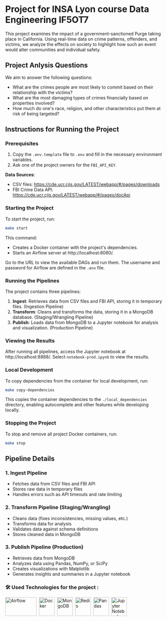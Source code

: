 # Project for INSA Lyon course Data Engineering IF5OT7

This project examines the impact of a government-sanctioned Purge taking place in California. Using real-time data on crime patterns, offenders, and victims, we analyze the effects on society to highlight how such an event would alter communities and individual safety.

## Project Anlysis Questions

We aim to answer the following questions:

- What are the crimes people are most likely to commit based on their relationship with the victims?
- What are the most damaging types of crimes financially based on properties involved?
- How much do one's race, religion, and other characteristics put them at risk of being targeted?

## Instructions for Running the Project

### Prerequisites

1. Copy the `.env.template` file to `.env` and fill in the necessary environment variables.
2. Ask one of the project owners for the `FBI_API_KEY`.

**Data Sources**:
- CSV files: https://cde.ucr.cjis.gov/LATEST/webapp/#/pages/downloads
- FBI Crime Data API: https://cde.ucr.cjis.gov/LATEST/webapp/#/pages/docApi

### Starting the Project

To start the project, run:

```bash
make start
```

This command:
- Creates a Docker container with the project's dependencies.
- Starts an Airflow server at http://localhost:8080/.

Go to the URL to view the available DAGs and run them. The username and password for Airflow are defined in the `.env` file.

### Running the Pipelines

The project contains three pipelines:

1. **Ingest**: Retrieves data from CSV files and FBI API, storing it in temporary files. (Ingestion Pipeline)
2. **Transform**: Cleans and transforms the data, storing it in a MongoDB database. (Staging/Wrangling Pipeline)
3. **Publish**: Loads data from MongoDB to a Jupyter notebook for analysis and visualization. (Production Pipeline)

### Viewing the Results

After running all pipelines, access the Jupyter notebook at http://localhost:8888/. Select `notebook-prod.ipynb` to view the results.

### Local Development

To copy dependencies from the container for local development, run:


```bash
make copy-dependencies
```

This copies the container dependencies to the `./local_dependencies` directory, enabling autocomplete and other features while developing locally.

### Stopping the Project

To stop and remove all project Docker containers, run:


```bash
make stop
```

## Pipeline Details

### 1. Ingest Pipeline

- Fetches data from CSV files and FBI API
- Stores raw data in temporary files
- Handles errors such as API timeouts and rate limiting

### 2. Transform Pipeline (Staging/Wrangling)

- Cleans data (fixes inconsistencies, missing values, etc.)
- Transforms data for analysis
- Validates data against schema definitions
- Stores cleaned data in MongoDB

### 3. Publish Pipeline (Production)

- Retrieves data from MongoDB
- Analyzes data using Pandas, NumPy, or SciPy
- Creates visualizations with Matplotlib
- Generates insights and summaries in a Jupyter notebook

### :hammer_and_wrench: Used Technologies for the project :

<div>
  <img src="https://upload.wikimedia.org/wikipedia/commons/d/de/AirflowLogo.png" title="Airflow" alt="Airflow" width="100" height="60"/>&nbsp;
  <img src="https://github.com/marwin1991/profile-technology-icons/blob/main/icons/docker.png" title="Docker" alt="Docker" width="50" height="60"/>&nbsp;
  <img src="https://github.com/marwin1991/profile-technology-icons/blob/main/icons/mongodb.png" title="MongoDB" alt="MongoDB" width="50" height="60"/>&nbsp;
  <img src="https://github.com/marwin1991/profile-technology-icons/blob/main/icons/redis.png" title="Redis" alt="Redis" width="50" height="60"/>&nbsp;
  <img src="https://github.com/marwin1991/profile-technology-icons/blob/main/icons/pandas.png" title="Pandas" alt="Pandas" width="50" height="60"/>&nbsp;
  <img src="https://upload.wikimedia.org/wikipedia/commons/3/38/Jupyter_logo.svg" title="Jupyter Notebook" alt="Jupyter Notebook" width="50" height="60"/>
</div>

